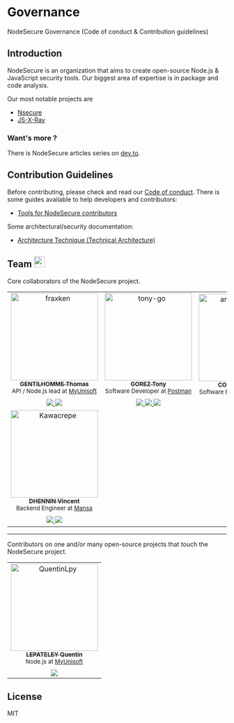 # Governance

NodeSecure Governance (Code of conduct &amp; Contribution guidelines)

## Introduction

NodeSecure is an organization that aims to create open-source Node.js & JavaScript security tools. Our biggest area of expertise is in package and code analysis.

Our most notable projects are

- [Nsecure](https://github.com/ES-Community/nsecure)
- [JS-X-Ray](https://github.com/NodeSecure/js-x-ray)

### Want's more ?

There is NodeSecure articles series on [dev.to](https://dev.to/fraxken/nodesecure-the-future-1f9c).

## Contribution Guidelines

Before contributing, please check and read our [Code of conduct](./COC_POLICY.md). There is some guides available to help developers and contributors:

- [Tools for NodeSecure contributors](./docs/tooling.md)

Some architectural/security documentation:

- [Architecture Technique (Technical Architecture)](https://docs.google.com/document/d/1853Uwup9mityAYqAOnen1KSqSA6hlBgpKU0u0ygGY4Y)

## Team <img src="https://media.giphy.com/media/hvRJCLFzcasrR4ia7z/giphy.gif" width="25px"></a>

Core collaborators of the NodeSecure project.

<style>
  .work { margin-bottom: 10px; display: block }
</style>

<table>
  <tr>
    <td align="center">
      <a href="https://github.com/fraxken">
        <img src="https://github.com/fraxken.png?s=200" width="200px;" alt="fraxken"/>
        <br />
        <div>
          <sub><b>GENTILHOMME Thomas</b></sub>
        </div>
      </a>
      <sub class="work">API / Node.js lead at <a target="_blank" href="https://www.linkedin.com/company/myunisoft/">MyUnisoft</a></sub>
      <a target="_blank" href="https://www.linkedin.com/in/thomas-gentilhomme/">
        <img src="https://img.shields.io/badge/linkedin-%230077B5.svg?&style=for-the-badge&logo=linkedin&logoColor=white" />
      </a>
      <a target="_blank"href="https://twitter.com/fraxken">
        <img src="https://img.shields.io/badge/twitter-%231DA1F2.svg?&style=for-the-badge&logo=twitter&logoColor=white" />
      </a>
      <br>
    </td>
    <td align="center">
      <a href="https://github.com/tony-go">
        <img src="https://github.com/tony-go.png?s=200" width="200px;" alt="tony-go"/>
        <br />
        <div>
          <sub><b>GOREZ Tony</b></sub>
        </div>
      </a>
      <sub class="work">Software Developer at <a target="_blank" href="https://www.linkedin.com/company/postman-platform/">Postman</a></sub>
      <a target="_blank" href="https://www.linkedin.com/in/tonygorez/">
        <img src="https://img.shields.io/badge/linkedin-%230077B5.svg?&style=for-the-badge&logo=linkedin&logoColor=white" />
      </a>
      <a target="_blank" href="https://twitter.com/tonygo_">
        <img src="https://img.shields.io/badge/twitter-%231DA1F2.svg?&style=for-the-badge&logo=twitter&logoColor=white" />
      </a>
      <a href="mailto:gorez.tony@gmail.com">
        <img src="https://img.shields.io/badge/gmail-%23D14836.svg?&style=for-the-badge&logo=gmail&logoColor=white" />
      </a>
    </td>
    <td align="center">
      <a href="https://github.com/antoine-coulon">
        <img src="https://github.com/antoine-coulon.png?s=200" width="200px;" alt="antoine-coulon"/>
        <br />
        <div>
          <sub><b>COULON Antoine</b></sub>
        </div>
      </a>
      <sub class="work">Software Engineer at <a href="https://www.linkedin.com/company/tcmlabs/" target="_blank">TCM Labs</a></sub>
      <a target="_blank" href="https://www.linkedin.com/in/antoine-coulon-b29934153/">
        <img src="https://img.shields.io/badge/linkedin-%230077B5.svg?&style=for-the-badge&logo=linkedin&logoColor=white" />
      </a>
    </td>
  </tr>
  <tr> 
    <td align="center">
      <a href="https://github.com/Kawacrepe">
        <img src="https://github.com/Kawacrepe.png?s=200" width="200px;" alt="Kawacrepe"/>
        <br />
        <div>
          <sub><b>DHENNIN Vincent</b></sub>
        </div>
      </a>
      <sub class="work">Backend Engineer at <a href="https://www.linkedin.com/company/mansaltd/" target="_blank">Mansa</a></sub>
      <a target="_blank" href="https://www.linkedin.com/in/vincentdhennin/">
        <img src="https://img.shields.io/badge/linkedin-%230077B5.svg?&style=for-the-badge&logo=linkedin&logoColor=white" />
      </a>
      <a href="mailto:vincent.dhennin7@gmail.com">
        <img src="https://img.shields.io/badge/gmail-%23D14836.svg?&style=for-the-badge&logo=gmail&logoColor=white" />
      </a>
    </td>
  </tr>
</table>

---

Contributors on one and/or many open-source projects that touch the NodeSecure project.

<table>
  <tr>
    <td align="center">
      <a href="https://github.com/QuentinLpy">
        <img src="https://github.com/QuentinLpy.png?s=200" width="200px;" alt="QuentinLpy"/>
        <br />
        <div>
          <sub><b>LEPATELEY Quentin</b></sub>
        </div>
      </a>
      <sub class="work">Node.js at <a target="_blank" href="https://www.linkedin.com/company/myunisoft/">MyUnisoft</a></sub>
      <a target="_blank" href="https://www.linkedin.com/in/quentin-lepateley/">
        <img src="https://img.shields.io/badge/linkedin-%230077B5.svg?&style=for-the-badge&logo=linkedin&logoColor=white" />
      </a>
      <br />
    </td>
  </tr>
</table>

## License

MIT
